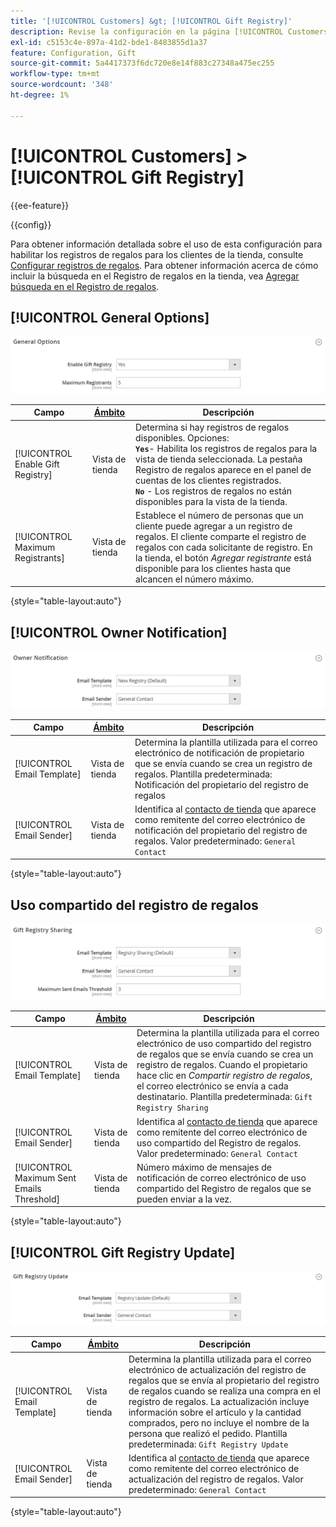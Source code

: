 ```yaml
---
title: '[!UICONTROL Customers] &gt; [!UICONTROL Gift Registry]'
description: Revise la configuración en la página [!UICONTROL Customers] &gt; [!UICONTROL Gift Registry] del administrador de Commerce.
exl-id: c5153c4e-897a-41d2-bde1-8483855d1a37
feature: Configuration, Gift
source-git-commit: 5a4417373f6dc720e8e14f883c27348a475ec255
workflow-type: tm+mt
source-wordcount: '348'
ht-degree: 1%

---
```


# [!UICONTROL Customers] > [!UICONTROL Gift Registry]

{{ee-feature}}

{{config}}

Para obtener información detallada sobre el uso de esta configuración para habilitar los registros de regalos para los clientes de la tienda, consulte [Configurar registros de regalos](../../merchandising-promotions/gift-registry-configure.md). Para obtener información acerca de cómo incluir la búsqueda en el Registro de regalos en la tienda, vea [Agregar búsqueda en el Registro de regalos](../../merchandising-promotions/gift-registry-search.md).

## [!UICONTROL General Options]

![Opciones generales](./assets/gift-registry-general-options.png)<!-- zoom -->

<!-- [General Options](https://experienceleague.adobe.com/en/docs/commerce-admin/marketing/merchandising/gift-registry/gift-registry-configure) -->

| Campo | [Ámbito](../../getting-started/websites-stores-views.md#scope-settings) | Descripción |
|--- |--- |--- |
| [!UICONTROL Enable Gift Registry] | Vista de tienda | Determina si hay registros de regalos disponibles. Opciones: <br/>**`Yes`**- Habilita los registros de regalos para la vista de tienda seleccionada. La pestaña Registro de regalos aparece en el panel de cuentas de los clientes registrados.<br/>**`No`** - Los registros de regalos no están disponibles para la vista de la tienda. |
| [!UICONTROL Maximum Registrants] | Vista de tienda | Establece el número de personas que un cliente puede agregar a un registro de regalos. El cliente comparte el registro de regalos con cada solicitante de registro. En la tienda, el botón _Agregar registrante_ está disponible para los clientes hasta que alcancen el número máximo. |

{style="table-layout:auto"}

## [!UICONTROL Owner Notification]

![Notificación de propietario](./assets/gift-registry-owner-notification.png)<!-- zoom -->

<!-- [Owner Notification](https://experienceleague.adobe.com/en/docs/commerce-admin/marketing/merchandising/gift-registry/gift-registry-configure) -->

| Campo | [Ámbito](../../getting-started/websites-stores-views.md#scope-settings) | Descripción |
|--- |--- |--- |
| [!UICONTROL Email Template] | Vista de tienda | Determina la plantilla utilizada para el correo electrónico de notificación de propietario que se envía cuando se crea un registro de regalos. Plantilla predeterminada: Notificación del propietario del registro de regalos |
| [!UICONTROL Email Sender] | Vista de tienda | Identifica al [contacto de tienda](../../getting-started/store-details.md#store-email-addresses) que aparece como remitente del correo electrónico de notificación del propietario del registro de regalos. Valor predeterminado: `General Contact` |

{style="table-layout:auto"}

## Uso compartido del registro de regalos

![Uso compartido del registro de regalos](./assets/gift-registry-gift-registry-sharing.png)<!-- zoom -->

<!-- Gift Registry Sharing](https://experienceleague.adobe.com/en/docs/commerce-admin/marketing/merchandising/gift-registry/gift-registry-configure) -->

| Campo | [Ámbito](../../getting-started/websites-stores-views.md#scope-settings) | Descripción |
|--- |--- |--- |
| [!UICONTROL Email Template] | Vista de tienda | Determina la plantilla utilizada para el correo electrónico de uso compartido del registro de regalos que se envía cuando se crea un registro de regalos. Cuando el propietario hace clic en _Compartir registro de regalos_, el correo electrónico se envía a cada destinatario. Plantilla predeterminada: `Gift Registry Sharing` |
| [!UICONTROL Email Sender] | Vista de tienda | Identifica al [contacto de tienda](../../getting-started/store-details.md#store-email-addresses) que aparece como remitente del correo electrónico de uso compartido del Registro de regalos. Valor predeterminado: `General Contact` |
| [!UICONTROL Maximum Sent Emails Threshold] | Vista de tienda | Número máximo de mensajes de notificación de correo electrónico de uso compartido del Registro de regalos que se pueden enviar a la vez. |

{style="table-layout:auto"}

## [!UICONTROL Gift Registry Update]

![Actualización del Registro de regalos](./assets/gift-registry-gift-registry-update.png)<!-- zoom -->

<!-- [Gift Registry Update](https://experienceleague.adobe.com/en/docs/commerce-admin/marketing/merchandising/gift-registry/gift-registry-configure) -->

| Campo | [Ámbito](../../getting-started/websites-stores-views.md#scope-settings) | Descripción |
|--- |--- |--- |
| [!UICONTROL Email Template] | Vista de tienda | Determina la plantilla utilizada para el correo electrónico de actualización del registro de regalos que se envía al propietario del registro de regalos cuando se realiza una compra en el registro de regalos. La actualización incluye información sobre el artículo y la cantidad comprados, pero no incluye el nombre de la persona que realizó el pedido. Plantilla predeterminada: `Gift Registry Update` |
| [!UICONTROL Email Sender] | Vista de tienda | Identifica al [contacto de tienda](../../getting-started/store-details.md#store-email-addresses) que aparece como remitente del correo electrónico de actualización del registro de regalos. Valor predeterminado: `General Contact` |

{style="table-layout:auto"}
